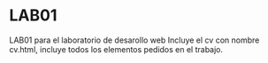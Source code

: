 # LAB01
LAB01 para el laboratorio de desarollo web
Incluye el cv con nombre cv.html, incluye todos los elementos pedidos en el trabajo.
